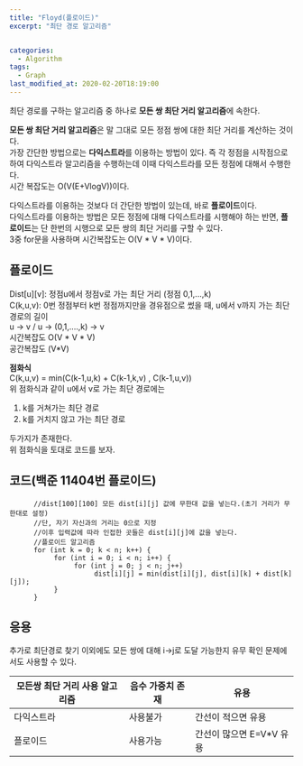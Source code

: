 ```yaml
---
title: "Floyd(플로이드)"
excerpt: "최단 경로 알고리즘"


categories:
  - Algorithm
tags:
  - Graph
last_modified_at: 2020-02-20T18:19:00
---
```

최단 경로를 구하는 알고리즘 중 하나로 **모든 쌍 최단 거리 알고리즘**에 속한다.  


**모든 쌍 최단 거리 알고리즘**은 말 그대로 모든 정점 쌍에 대한 최단 거리를 계산하는 것이다.  
가장 간단한 방법으로는 **다익스트라**를 이용하는 방법이 있다. 즉 각 정점을 시작점으로 하여 다익스트라 알고리즘을 수행하는데 이때 다익스트라를 모든 정점에 대해서 수행한다.  
시간 복잡도는 O(V(E+VlogV))이다.  


다익스트라를 이용하는 것보다 더 간단한 방법이 있는데, 바로 **플로이드**이다.  
다익스트라를 이용하는 방법은 모든 정점에 대해 다익스트라를 시행해야 하는 반면, **플로이드**는 단 한번의 시행으로 모든 쌍의 최단 거리를 구할 수 있다.  
3중 for문을 사용하며 시간복잡도는 O(V * V * V)이다.  


플로이드  
------------  
Dist[u][v]: 정점u에서 정점v로 가는 최단 거리 (정점 0,1,...,k)  
C(k,u,v): 0번 정점부터 k번 정점까지만을 경유점으로 썼을 때, u에서 v까지 가는 최단 경로의 길이  
	u -> v / u -> (0,1,....,k) -> v  
시간복잡도 O(V * V * V)  
공간복잡도 (V*V)  


**점화식**  
C(k,u,v) = min(C(k-1,u,k) + C(k-1,k,v) , C(k-1,u,v))  
위 점화식과 같이 u에서 v로 가는 최단 경로에는  

1. k를 거쳐가는 최단 경로
2. k를 거치지 않고 가는 최단 경로  

두가지가 존재한다.  
위 점화식을 토대로 코드를 보자.  

코드(백준 11404번 플로이드)  
------------  

		  //dist[100][100] 모든 dist[i][j] 값에 무한대 값을 넣는다.(초기 거리가 무한대로 설정)
		  //단, 자기 자신과의 거리는 0으로 지정  
		  //이후 입력값에 따라 인접한 곳들은 dist[i][j]에 값을 넣는다.
		  //플로이드 알고리즘
		  for (int k = 0; k < n; k++) {
		       for (int i = 0; i < n; i++) {
		            for (int j = 0; j < n; j++)
		                 dist[i][j] = min(dist[i][j], dist[i][k] + dist[k][j]);
		       }
		  }

응용  
-----------
추가로 최단경로 찾기 이외에도 모든 쌍에 대해 i->j로 도달 가능한지 유무 확인 문제에서도 사용할 수 있다.  

|모든쌍 최단 거리 사용 알고리즘|음수 가중치 존재|유용|
|----|-----|----|
|다익스트라|사용불가|간선이 적으면 유용|
|플로이드|사용가능|간선이 많으면 E=V*V 유용|
